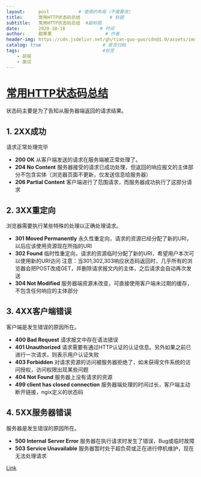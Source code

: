 ```yaml
---
layout:     post           # 使用的布局（不需要改）
title:      常用HTTP状态码总结           # 标题 
subtitle:   常用HTTP状态码总结  #副标题
date:       2020-10-18             # 时间
author:     甜果果                    # 作者
header-img: https://cdn.jsdelivr.net/gh/tian-guo-guo/cdn@1.0/assets/img/home-bg-art.jpg    #背景图片
catalog: true                       # 是否归档
tags:                               #标签
    - 前端
    - 面试
---
```


# [**常用HTTP状态码总结**](https://blog.fundebug.com/2017/05/25/arrow-function-for-beginner/)

状态码主要是为了告知从服务器端返回的请求结果。

## 1. 2XX成功

请求正常处理完毕

-   **200 OK** 从客户端发送的请求在服务端被正常处理了。
-   **204 No Content** 服务器接受的请求已成功处理，但返回的响应报文的主体部分不包含实体（浏览器页面不更新，仅发送信息给服务器）
-   **206 Partial Content** 客户端进行了范围请求，而服务器成功执行了这部分请求

## 2. 3XX重定向

浏览器需要执行某些特殊的处理以正确处理请求。

-   **301 Moved Permanently** 永久性重定向，请求的资源已经分配了新的URI，以后应该使用资源现在所指的URI
-   **302 Found** 临时性重定向，请求的资源临时分配了新的URI，希望用户本次可以使用新的URI访问
     注意：当301,302,303响应状态码返回时，几乎所有的浏览器会把POST改成GET，并删除请求报文内的主体，之后请求会自动再次发送
-   **304 Not Modified** 服务器端资源未改变，可直接使用客户端未过期的缓存，不包含任何响应的主体部分

## 3. 4XX客户端错误

客户端是发生错误的原因所在。

-   **400 Bad Request**  请求报文中存在语法错误
-   **401 Unauthorized** 请求需要有通过HTTP认证的认证信息。另外如果之前已进行一次请求，则表示用户认证失败
-   **403 Forbidden** 对请求资源的访问被服务器拒绝了，如未获得文件系统的访问授权，访问权限出现某些问题
-   **404 Not Found** 服务器上没有请求的资源
-   **499 client has closed connection** 服务器端处理的时间过长，客户端主动断开链接，ngix定义的状态码

## 4. 5XX服务器错误

服务器是发生错误的原因所在。

-   **500 Internal Server Error** 服务器在执行请求时发生了错误，Bug或临时故障
-   **503 Service Unavailable** 服务器暂时处于超负荷或正在进行停机维护，现在无法处理请求



[Link](https://www.jianshu.com/p/97f24ef4e617)

